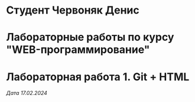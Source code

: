 # Студент Червоняк Денис

# Лабораторные работы по курсу "WEB-программирование"

# Лабораторная работа 1. Git + HTML

*Дата 17.02.2024*